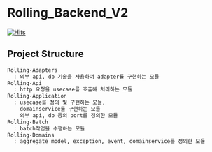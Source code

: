 # Rolling_Backend_V2

[![Hits](https://hits.seeyoufarm.com/api/count/incr/badge.svg?url=https%3A%2F%2Fgithub.com%2FStuBee2%2FRolling_Backend_V2&count_bg=%238EB6FF&title_bg=%23555555&icon=apachecassandra.svg&icon_color=%23E7E7E7&title=hits&edge_flat=false)](https://hits.seeyoufarm.com)

## Project Structure
```markdown
Rolling-Adapters
  : 외부 api, db 기술을 사용하여 adapter를 구현하는 모듈
Rolling-Api
  : http 요청을 usecase를 호출해 처리하는 모듈
Rolling-Application
  : usecase를 정의 및 구현하는 모듈,
    domainservice를 구현하는 모듈
    외부 api, db 등의 port를 정의한 모듈
Rolling-Batch
  : batch작업을 수행하는 모듈
Rolling-Domains
  : aggregate model, exception, event, domainservice를 정의한 모듈
```

